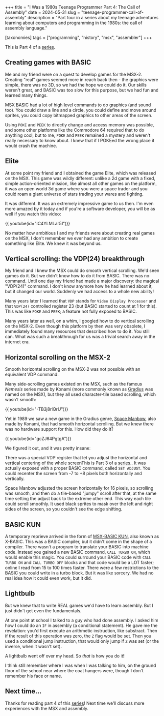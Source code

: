 +++
title = "I Was a 1980s Teenage Programmer Part 4: The Call of Assembly"
date = 2024-05-31
slug = "teenage-programmer-call-of-assembly"
description = "Part four in a series about my teenage adventures learning about computers and programming in the 1980s: the call of assembly language."

[taxonomies]
tags = ["programming", "history", "msx", "assembler"]
+++

This is Part 4 of a [series](@/posts/teenage-programmer-alphatronic.md).

## Creating games with BASIC

Me and my friend were on a quest to develop games for the MSX-2. Creating
"real" games seemed more in reach back then - the graphics were simple, there
was no 3D, so we had the hope we could do it. Our skills weren't great, and
BASIC was too slow for this purpose, but we had fun and learned many things.

MSX BASIC had a lot of high level commands to do graphics (and sound too). You
could draw a line and a circle, you could define and move around sprites, you
could copy bitmapped graphics to other areas of the screen.

Using `POKE` and `PEEK` to directly change and access memory was possible, and
some other platforms like the Commodore 64 required that to do anything cool,
but to me, `POKE` and `PEEK` remained a mystery and weren't really necessary to
know about. I knew that if I POKEed the wrong place it would crash the machine.

## Elite

At some point my friend and I obtained the game Elite, which was released on
the MSX. This game was wildly different: unlike a 2d game with a fixed, simple
action-oriented mission, like almost all other games on the platform, it was an
open world 3d game where you were a space trader and you could roam a giant
universe of stars trading your wares and fighting.

It was different. It was an extremely impressive game to us then. I'm even more
amazed by it today and if you're a software developer, you will be as well
if you watch this video:

{{ youtube(id="lC4YLMLar5I")}}

No matter how ambitious I and my friends were about creating real games on the
MSX, I don't remember we ever had any ambition to create something like Elite.
We knew it was beyond us.

## Vertical scrolling: the VDP(24) breakthrough

My friend and I knew the MSX could do smooth vertical scrolling. We'd seen
games do it. But we didn't know how to do it from BASIC. There was no command.
Until one day my friend had made a major discovery: the magical "VDP(24)"
command. I don't know anymore how he had learned about it, but it changed our
world. Suddenly we had access to a whole new ability!

Many years later I learned that `VDP` stands for `Video Display Processor` and
that `VDP(24)` controlled register 23 (but BASIC started to count at 1 for
this). This was like `POKE` and `PEEK`; a feature not fully exposed to BASIC.

Many years later as well, on a whim, I googled how to do vertical scrolling on
the MSX-2. Even though this platform by then was very obsolete, I immediately
found many resources that described how to do it. You still can. What was such
a breakthrough for us was a trivial search away in the internet era.

## Horizontal scrolling on the MSX-2

Smooth horizontal scrolling on the MSX-2 was not possible with an equivalent
VDP command.

Many side-scrolling games existed on the MSX, such as the famous _Nemesis_
series made by Konami (more commonly known as
[Gradius](<https://en.wikipedia.org/wiki/Gradius_(video_game)>) was named on
the MSX), but they all used character-tile based scrolling, which wasn't
smooth:

{{ youtube(id="-TB3j8rlQrU")}}

Yet in 1989 we saw a new game in the Gradius genre, [Space
Manbow](https://en.wikipedia.org/wiki/Space_Manbow), also made by Konami, that
had smooth horizontal scrolling. But we knew there was no hardware support for this. How did they do it?

{{ youtube(id="gcZJ64PgtgA")}}

We figured it out, and it was pretty insane:

There was a special VDP register that let you adjust the horizontal and
vertical centering of the whole screenThis is Part 3 of a [series](@/posts/teenage-programmer-alphatronic.md).. It was actually exposed with a proper
BASIC command, called `SET ADJUST`. You could recenter the screen from -7 to +8
pixels both horizontally and vertically.

Space Manbow adjusted the screen horizontally for 16 pixels, so scrolling was
smooth, and then do a tile-based "jumpy" scroll after that, at the same time
setting the adjust back to the extreme other end. This way each tile could
scroll smoothly. It used black sprites to mask over the left and right sides of
the screen, so you couldn't see the edge shifting.

## BASIC KUN

A temporary reprieve arrived in the form of [MSX-BASIC
KUN](https://konamiman.github.io/MSX2-Technical-Handbook/md/KunBASIC.html),
also known as X-BASIC. This was a BASIC compiler, but it didn't come in the
shape of a compiler. There wasn't a program to translate your BASIC into
machine code. Instead you gained a new BASIC command, `CALL TURBO ON`, which
would enable this magic. You could surround your BASIC code with `CALL TURBO
ON` and `CALL TURBO OFF` blocks and that code would be a LOT faster; online I
read from 15 to 100 times faster. There were a few restrictions to the BASIC
you could write in a turbo block. But it was like sorcery. We had no real idea
how it could even work, but it did.

## Lightbulb

But we knew that to write REAL games we'd have to learn assembly. But I just
didn't get even the fundamentals.

At one point at school I talked to a guy who had done assembly. I asked him how
I could do an `IF` in assembly (a conditional statement). He gave me the
revelation: you'd first execute an arithmetic instruction, like substract. Then
if the result of this operation was zero, the `Z` flag would be set. Then you
used a conditional jump instruction, that would only jump if `Z` was set (or
the inverse, when it wasn't set).

A lightbulb went off over my head. So _that_ is how you do it!

I think still remember where I was when I was talking to him, on the ground
floor of the school near where the coat hangers were, though I don't remember
his face or name.

## Next time...

Thanks for reading part 4 of this
[series](@/posts/teenage-programmer-alphatronic.md)! Next time we'll discuss
more experiences with the MSX and assembly.
